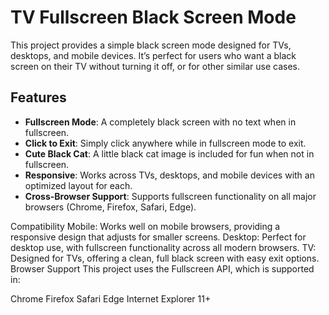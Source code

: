 # TV Fullscreen Black Screen Mode

This project provides a simple black screen mode designed for TVs, desktops, and mobile devices. It’s perfect for users who want a black screen on their TV without turning it off, or for other similar use cases.

## Features

- **Fullscreen Mode**: A completely black screen with no text when in fullscreen.
- **Click to Exit**: Simply click anywhere while in fullscreen mode to exit.
- **Cute Black Cat**: A little black cat image is included for fun when not in fullscreen.
- **Responsive**: Works across TVs, desktops, and mobile devices with an optimized layout for each.
- **Cross-Browser Support**: Supports fullscreen functionality on all major browsers (Chrome, Firefox, Safari, Edge).

Compatibility
Mobile: Works well on mobile browsers, providing a responsive design that adjusts for smaller screens.
Desktop: Perfect for desktop use, with fullscreen functionality across all modern browsers.
TV: Designed for TVs, offering a clean, full black screen with easy exit options.
Browser Support
This project uses the Fullscreen API, which is supported in:

Chrome
Firefox
Safari
Edge
Internet Explorer 11+
